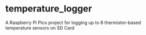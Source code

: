 # temperature_logger
A Raspberry Pi Pico project for logging up to 8 thermistor-based temperature sensors on SD Card
